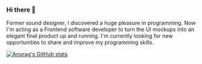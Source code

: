 ### Hi there 👋

Former sound designer, I discovered a huge pleasure in programming. Now I'm acting as a Frontend software developer to turn the UI mockups into an elegant final product up and running. I'm currently looking for new opportunities to share and improve my programming skills.

<!--
**GutuGaluppo/GutuGaluppo** is a ✨ _special_ ✨ repository because its `README.md` (this file) appears on your GitHub profile.

Here are some ideas to get you started:

- 🔭 I’m currently working on ... SuperVista
- 🌱 I’m currently learning ... Redux, Firebase, GraphQL, Jest
- 👯 I’m looking to collaborate on ... React.js
- 🤔 I’m looking for help with ... AWS
- 💬 Ask me about ... Anything 😄
- 📫 How to reach me: ...
- ⚡ Fun fact: ...
-->


[![Anurag's GitHub stats](https://github-readme-stats.vercel.app/api?username=GutuGaluppo&show_icons=true&theme=radical&bg_color=45deg,#000,#ccc,#cacaca)](https://github.com/anuraghazra/github-readme-stats)
